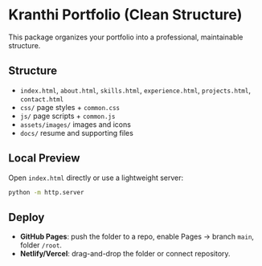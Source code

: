 # Kranthi Portfolio (Clean Structure)

This package organizes your portfolio into a professional, maintainable structure.

## Structure
- `index.html`, `about.html`, `skills.html`, `experience.html`, `projects.html`, `contact.html`
- `css/` page styles + `common.css`
- `js/` page scripts + `common.js`
- `assets/images/` images and icons
- `docs/` resume and supporting files

## Local Preview
Open `index.html` directly or use a lightweight server:
```bash
python -m http.server
```

## Deploy
- **GitHub Pages**: push the folder to a repo, enable Pages → branch `main`, folder `/root`.
- **Netlify/Vercel**: drag-and-drop the folder or connect repository.
